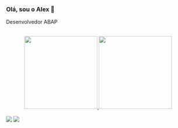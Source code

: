 ### Olá, sou o Alex 👋

Desenvolvedor ABAP 

<div align="center"><br>
  <a href="https://github.com/Alex-Brito-91">
  <img height="200em" src="https://github-readme-stats.vercel.app/api?username=Alex-Brito-91&show_icons=true&theme=transparent"/>
  <img height="200em" src="https://github-readme-stats.vercel.app/api/top-langs/?username=Alex-Brito-91&layout=compact&theme=transparent"/>
</div>
<div><br>
  <a href = "mailto:alex.teixeira.brito@gmail.com"><img src="https://img.shields.io/badge/-Gmail-%23333?style=for-the-badge&logo=gmail&logoColor=red" target="_blank"></a>
  <a href="https://www.linkedin.com/in/alextbrito/" target="_blank"><img src="https://img.shields.io/badge/-LinkedIn-%230077B5?style=for-the-badge&logo=linkedin&logoColor=white" target="_blank"></a> 
</div>
